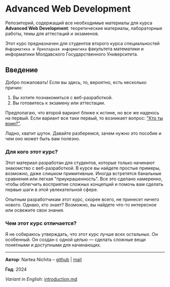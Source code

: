 # Advanced Web Development

Репозиторий, содержащий все необходимые материалы для курса **Advanced Web Development**: теоретические материалы, лабораторные работы, темы для аттестаций и экзаменов.  

Этот курс предназначен для студентов второго курса специальностей `Информатика и Прикладная информатика` факультета математики и информатики Молдавского Государственного Университета.  

## Введение

Добро пожаловать! Если вы здесь, то, вероятно, есть несколько причин:

1. Вы хотите познакомиться с веб-разработкой.  
2. Вы готовитесь к экзамену или аттестации.  

Предполагаю, что второй вариант ближе к истине, но все же надеюсь на первый. Если вариант все таки первый, то возникает вопрос: ["Кто ты воин?"](https://i.imgur.com/GRHnz3A.png).

Ладно, хватит шуток. Давайте разберемся, зачем нужно это пособие и чем оно может быть вам полезно.  

### Для кого этот курс?

Этот материал разработан для студентов, которые только начинают знакомство с веб-разработкой. В курсе вы найдете простые примеры, возможно, даже слишком примитивные. Иногда встретятся банальные сравнения или легкая "приукрашенность". Все это сделано намеренно, чтобы облегчить восприятие сложных концепций и помочь вам сделать первые шаги в этой увлекательной сфере.  

Опытным разработчикам этот курс, скорее всего, не принесет ничего нового. Однако, кто знает? Возможно, вы найдете что-то интересное или освежите свои знания.  

### Чем этот курс отличается?

Я не собираюсь утверждать, что этот курс лучше всех остальных. Он особенный. Он создан с одной целью — сделать сложные вещи понятными и доступными для начинающих.

<hr />

**Автор**: Nartea Nichita – [github](https://github.com/devrdn) | [mail](mailto:nichita.nartea@usm.md)

**Год**: 2024

_Variant in English_: [introduction.md](introduction.md)